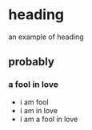 # heading
an example of heading
## probably
### a fool in love
* i am fool
* i am in love
* i am a fool in love
